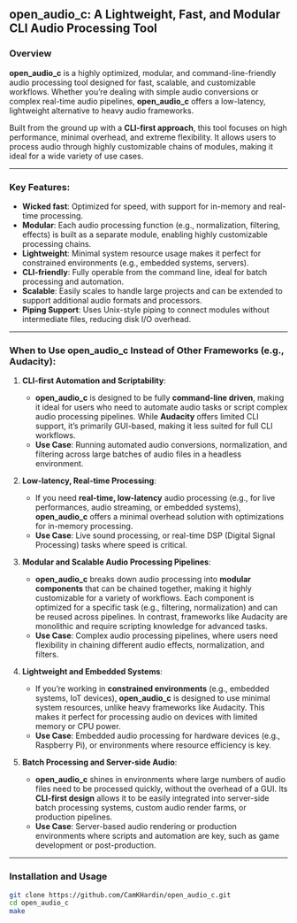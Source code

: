 ## open_audio_c: A Lightweight, Fast, and Modular CLI Audio Processing Tool

### Overview
**open_audio_c** is a highly optimized, modular, and command-line-friendly audio processing tool designed for fast, scalable, and customizable workflows. Whether you’re dealing with simple audio conversions or complex real-time audio pipelines, **open_audio_c** offers a low-latency, lightweight alternative to heavy audio frameworks.

Built from the ground up with a **CLI-first approach**, this tool focuses on high performance, minimal overhead, and extreme flexibility. It allows users to process audio through highly customizable chains of modules, making it ideal for a wide variety of use cases.

---

### Key Features:
- **Wicked fast**: Optimized for speed, with support for in-memory and real-time processing.
- **Modular**: Each audio processing function (e.g., normalization, filtering, effects) is built as a separate module, enabling highly customizable processing chains.
- **Lightweight**: Minimal system resource usage makes it perfect for constrained environments (e.g., embedded systems, servers).
- **CLI-friendly**: Fully operable from the command line, ideal for batch processing and automation.
- **Scalable**: Easily scales to handle large projects and can be extended to support additional audio formats and processors.
- **Piping Support**: Uses Unix-style piping to connect modules without intermediate files, reducing disk I/O overhead.

---

### When to Use **open_audio_c** Instead of Other Frameworks (e.g., Audacity):

1. **CLI-first Automation and Scriptability**:
   - **open_audio_c** is designed to be fully **command-line driven**, making it ideal for users who need to automate audio tasks or script complex audio processing pipelines. While **Audacity** offers limited CLI support, it’s primarily GUI-based, making it less suited for full CLI workflows.
   - **Use Case**: Running automated audio conversions, normalization, and filtering across large batches of audio files in a headless environment.

2. **Low-latency, Real-time Processing**:
   - If you need **real-time, low-latency** audio processing (e.g., for live performances, audio streaming, or embedded systems), **open_audio_c** offers a minimal overhead solution with optimizations for in-memory processing.
   - **Use Case**: Live sound processing, or real-time DSP (Digital Signal Processing) tasks where speed is critical.

3. **Modular and Scalable Audio Processing Pipelines**:
   - **open_audio_c** breaks down audio processing into **modular components** that can be chained together, making it highly customizable for a variety of workflows. Each component is optimized for a specific task (e.g., filtering, normalization) and can be reused across pipelines. In contrast, frameworks like Audacity are monolithic and require scripting knowledge for advanced tasks.
   - **Use Case**: Complex audio processing pipelines, where users need flexibility in chaining different audio effects, normalization, and filters.

4. **Lightweight and Embedded Systems**:
   - If you’re working in **constrained environments** (e.g., embedded systems, IoT devices), **open_audio_c** is designed to use minimal system resources, unlike heavy frameworks like Audacity. This makes it perfect for processing audio on devices with limited memory or CPU power.
   - **Use Case**: Embedded audio processing for hardware devices (e.g., Raspberry Pi), or environments where resource efficiency is key.

5. **Batch Processing and Server-side Audio**:
   - **open_audio_c** shines in environments where large numbers of audio files need to be processed quickly, without the overhead of a GUI. Its **CLI-first design** allows it to be easily integrated into server-side batch processing systems, custom audio render farms, or production pipelines.
   - **Use Case**: Server-based audio rendering or production environments where scripts and automation are key, such as game development or post-production.

---

### Installation and Usage

```bash
git clone https://github.com/CamKHardin/open_audio_c.git
cd open_audio_c
make
